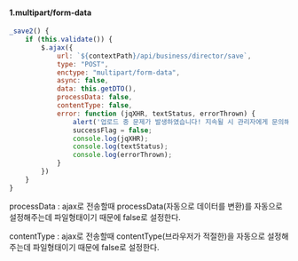 
#### 1.multipart/form-data

```javascript
_save2() {  
    if (this.validate()) {  
        $.ajax({  
            url: `${contextPath}/api/business/director/save`,  
            type: "POST",  
            enctype: "multipart/form-data",  
            async: false,  
            data: this.getDTO(),  
            processData: false,  
            contentType: false,  
            error: function (jqXHR, textStatus, errorThrown) {  
                alert('업로드 중 문제가 발생하였습니다! 지속될 시 관리자에게 문의해주세요.');  
                successFlag = false;  
                console.log(jqXHR);  
                console.log(textStatus);  
                console.log(errorThrown);  
            }  
        })  
    }  
}
```

processData : ajax로 전송할때 processData(자동으로 데이터를 변환)를 자동으로 설정해주는데 파일형태이기 때문에 false로 설정한다.

contentType : ajax로 전송할때 contentType(브라우저가 적절한)을 자동으로 설정해주는데 파일형태이기 때문에 false로 설정한다.